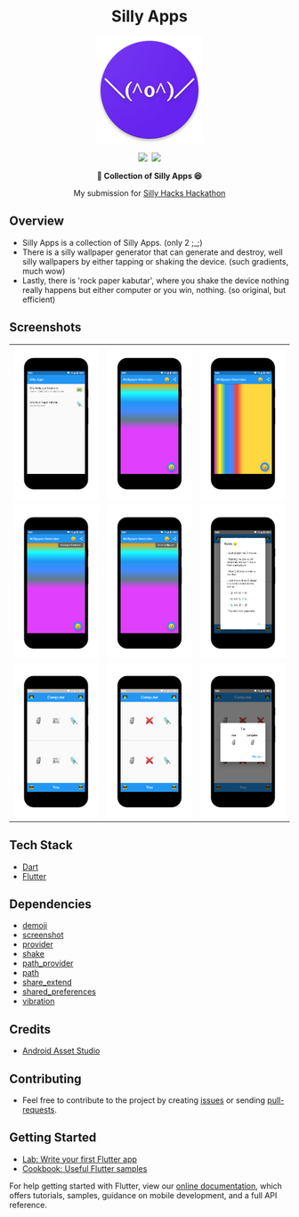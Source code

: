 <h1 align="center">Silly Apps</h1>

<p align="center"><img src="https://raw.githubusercontent.com/piedcipher/silly-hacks/master/readme-assets/app_icon.png"></p>

<p align="center"><a href="https://devpost.com/software/silly-apps"><img src="https://img.shields.io/badge/Devpost-Submission-blue"></a>&nbsp;&nbsp;<a href="youtu.be/6ujhapg_qae"><img src="https://img.shields.io/badge/YouTube-Demo-red"></a></p>

<b><p align="center">:ghost: Collection of Silly Apps :satisfied:</p></b>

<p align="center">My submission for <a href="https://sillyhacks.online">Silly Hacks Hackathon</a></p>

## Overview

- Silly Apps is a collection of Silly Apps. (only 2 ;_;)
- There is a silly wallpaper generator that can generate and destroy, well silly wallpapers by either tapping or shaking the device. (such gradients, much wow)
- Lastly, there is 'rock paper kabutar', where you shake the device nothing really happens but either computer or you win, nothing. (so original, but efficient)

## Screenshots

<table>
    <tr>
        <td><img src="https://raw.githubusercontent.com/piedcipher/silly-hacks/master/readme-assets/screenshots/s1.png"></td>
        <td><img src="https://raw.githubusercontent.com/piedcipher/silly-hacks/master/readme-assets/screenshots/s2.png"></td>
        <td><img src="https://raw.githubusercontent.com/piedcipher/silly-hacks/master/readme-assets/screenshots/s3.png"></td>
    </tr>
    <tr>
        <td><img src="https://raw.githubusercontent.com/piedcipher/silly-hacks/master/readme-assets/screenshots/s4.png"></td>
        <td><img src="https://raw.githubusercontent.com/piedcipher/silly-hacks/master/readme-assets/screenshots/s5.png"></td>
        <td><img src="https://raw.githubusercontent.com/piedcipher/silly-hacks/master/readme-assets/screenshots/s6.png"></td>
    </tr>
    <tr>
        <td><img src="https://raw.githubusercontent.com/piedcipher/silly-hacks/master/readme-assets/screenshots/s7.png"></td>
        <td><img src="https://raw.githubusercontent.com/piedcipher/silly-hacks/master/readme-assets/screenshots/s8.png"></td>
        <td><img src="https://raw.githubusercontent.com/piedcipher/silly-hacks/master/readme-assets/screenshots/s9.png"></td>
    </tr>
</table>

## Tech Stack

- [Dart](https://dart.dev)
- [Flutter](https://flutter.dev)

## Dependencies

- [demoji](https://pub.dev/packages/demoji)
- [screenshot](https://pub.dev/packages/screenshot)
- [provider](https://pub.dev/packages/provider)
- [shake](https://pub.dev/packages/shake)
- [path_provider](https://pub.dev/packages/path_provider)
- [path](https://pub.dev/packages/path)
- [share_extend](https://pub.dev/packages/share_extend)
- [shared_preferences](https://pub.dev/packages/shared_preferences)
- [vibration](https://pub.dev/packages/vibration)

## Credits

- [Android Asset Studio](https://romannurik.github.io/AndroidAssetStudio/)

## Contributing
- Feel free to contribute to the project by creating [issues](https://github.com/piedcipher/silly-hacks/issues) or sending [pull-requests](https://github.com/piedcipher/silly-hacks/pulls).

## Getting Started

- [Lab: Write your first Flutter app](https://flutter.dev/docs/get-started/codelab)
- [Cookbook: Useful Flutter samples](https://flutter.dev/docs/cookbook)

For help getting started with Flutter, view our
[online documentation](https://flutter.dev/docs), which offers tutorials,
samples, guidance on mobile development, and a full API reference.
